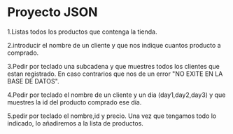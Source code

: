 # Proyecto JSON

1.Listas todos los productos que contenga la tienda.


2.introducir el nombre de un cliente y que nos indique cuantos producto a comprado.


3.Pedir por teclado una subcadena y que muestres todos los clientes que estan registrado. En caso contrarios que nos de un error "NO EXITE EN LA BASE DE DATOS".


4.Pedir por teclado el nombre de un cliente y un dia (day1,day2,day3) y que muestres la id del producto comprado ese día.


5.pedir por teclado el nombre,id y precio. Una vez que tengamos todo lo indicado, lo añadiremos a la lista de productos.
